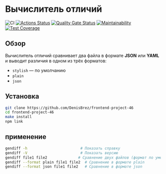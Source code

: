 # Вычислитель отличий
![CI](https://github.com/DenisBrez/frontend-project-46/actions/workflows/main.yml/badge.svg)
[![Actions Status](https://github.com/DenisBrez/frontend-project-46/actions/workflows/hexlet-check.yml/badge.svg)](https://github.com/DenisBrez/frontend-project-46/actions)
[![Quality Gate Status](https://sonarcloud.io/api/project_badges/measure?project=DenisBrez_frontend-project-46&metric=alert_status)](https://sonarcloud.io/summary/new_code?id=DenisBrez_frontend-project-46)
[![Maintainability](https://api.codeclimate.com/v1/badges/5f3c29e33935600eb665/maintainability)](https://codeclimate.com/github/DenisBrez/frontend-project-46/maintainability)
[![Test Coverage](https://api.codeclimate.com/v1/badges/5f3c29e33935600eb665/test_coverage)](https://codeclimate.com/github/DenisBrez/frontend-project-46/test_coverage)

##  Обзор

Вычислитель отличий сравнивает два файла в формате **JSON** или **YAML** и выводит различия в одном из трёх форматов:  
- `stylish` — по умолчанию  
- `plain`  
- `json`

##  Установка

```bash
git clone https://github.com/DenisBrez/frontend-project-46
cd frontend-project-46
make install
npm link 
```

##  применение
 ```bash
gendiff -h                        # Показать справку
gendiff -V                        # Показать версию
gendiff file1 file2              # Сравнение двух файлов (формат по умолчанию: stylish)
gendiff --format plain file1 file2  # Сравнение в формате plain
gendiff --format json file1 file2   # Сравнение в формате json
```
